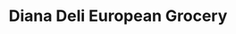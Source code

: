 ---
title: "Diana Deli European Grocery"
url: /columbus/diana-deli-european-grocery/
shop: convenience
---